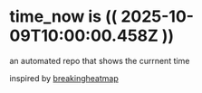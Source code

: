 # time_now is (( 2025-10-09T10:00:00.458Z ))

an automated repo that shows the currnent time

inspired by [breakingheatmap](https://github.com/breakingheatmap/breakingheatmap)